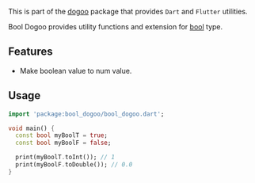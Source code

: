 This is part of the [dogoo](https://github.com/Wellssi/dogoo) package that provides `Dart` and `Flutter` utilities.

Bool Dogoo provides utility functions and extension for [bool](https://api.flutter.dev/flutter/dart-core/bool-class.html) type.

## Features

- Make boolean value to num value.

## Usage

```dart
import 'package:bool_dogoo/bool_dogoo.dart';

void main() {
  const bool myBoolT = true;
  const bool myBoolF = false;

  print(myBoolT.toInt()); // 1
  print(myBoolF.toDouble()); // 0.0
}
```
